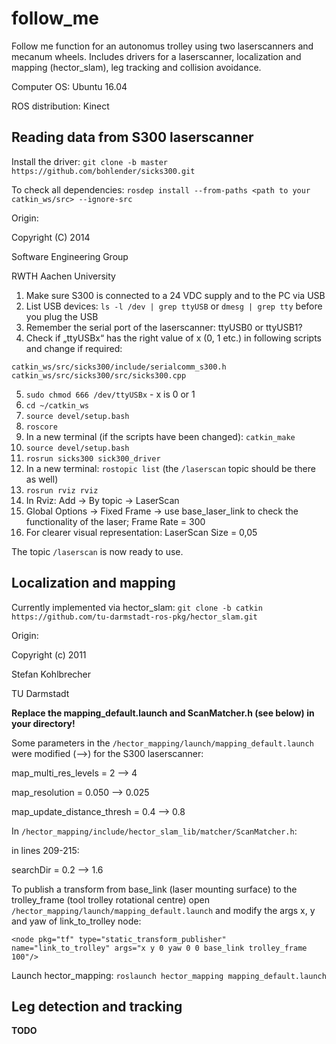 # follow_me

Follow me function for an autonomus trolley using two laserscanners and mecanum wheels.
Includes drivers for a laserscanner, localization and mapping (hector_slam), leg tracking and collision avoidance.

Computer OS: Ubuntu 16.04

ROS distribution: Kinect

## Reading data from S300 laserscanner

Install the driver: `git clone -b master https://github.com/bohlender/sicks300.git`

To check all dependencies: `rosdep install --from-paths <path to your catkin_ws/src> --ignore-src`

Origin:

  Copyright (C) 2014
  
  Software Engineering Group
  
  RWTH Aachen University

1. Make sure S300 is connected to a 24 VDC supply and to the PC via USB
2. List USB devices: `ls ‑l /dev | grep ttyUSB` or `dmesg | grep tty` before you plug the USB
3. Remember the serial port of the laserscanner: ttyUSB0 or ttyUSB1?
4. Check if „ttyUSBx“ has the right value of x (0, 1 etc.) in following scripts and change if required:
```
catkin_ws/src/sicks300/include/serialcomm_s300.h
catkin_ws/src/sicks300/src/sicks300.cpp
```
5. `sudo chmod 666 /dev/ttyUSBx`  - x is 0 or 1
6. `cd ~/catkin_ws` 
7. `source devel/setup.bash`
8. `roscore`
9. In a new terminal (if the scripts have been changed): `catkin_make`
10. `source devel/setup.bash`
11. `rosrun sicks300 sick300_driver`
12. In a new terminal: `rostopic list` (the `/laserscan` topic should be there as well)
13. `rosrun rviz rviz`
14. In Rviz: Add -> By topic -> LaserScan
15. Global Options -> Fixed Frame -> use base_laser_link to check the functionality of the laser; Frame Rate = 300
16. For clearer visual representation: LaserScan Size = 0,05

The topic `/laserscan` is now ready to use.

## Localization and mapping

Currently implemented via hector_slam: `git clone -b catkin https://github.com/tu-darmstadt-ros-pkg/hector_slam.git`

Origin:

  Copyright (c) 2011
  
  Stefan Kohlbrecher
  
  TU Darmstadt

**Replace the mapping_default.launch and ScanMatcher.h (see below) in your directory!**

Some parameters in the `/hector_mapping/launch/mapping_default.launch` were modified (-->) for the S300 laserscanner:

map_multi_res_levels = 2 --> 4

map_resolution = 0.050 --> 0.025

map_update_distance_thresh = 0.4 --> 0.8


In `/hector_mapping/include/hector_slam_lib/matcher/ScanMatcher.h`:

in lines 209-215:

searchDir = 0.2 --> 1.6

To publish a transform from base_link (laser mounting surface) to the trolley_frame (tool trolley rotational centre) open `/hector_mapping/launch/mapping_default.launch` and modify the args x, y and yaw of link_to_trolley node:

`<node pkg="tf" type="static_transform_publisher" name="link_to_trolley" args="x y 0 yaw 0 0 base_link trolley_frame 100"/>`

Launch hector_mapping: `roslaunch hector_mapping mapping_default.launch`

## Leg detection and tracking

**TODO**
